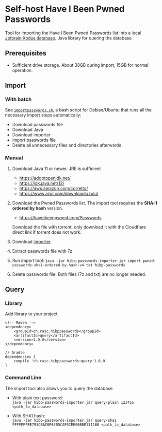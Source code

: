 # Self-host Have I Been Pwned Passwords

Tool for importing the Have I Been Pwned Passwords list into a local [Jetbrain Xodus database](https://github.com/JetBrains/xodus). Java library for quering the database. 


## Prerequisites 
   - Sufficient drive storage. About 38GB during import, 15GB for normal operation.

## Import


### With batch

See [`importpasswords.sh`](https://github.com/ralscha/selfhost-hibp-passwords/blob/master/importpasswords.sh), a bash script for Debian/Ubuntu that runs all the
necessary import steps automatically:
   - Download passwords file
   - Download Java
   - Download importer
   - Import passwords file
   - Delete all unnecessary files and directories afterwards

### Manual

   1. Download Java 11 or newer. JRE is sufficient
       - https://adoptopenjdk.net/
       - https://jdk.java.net/12/
       - https://aws.amazon.com/corretto/
       - https://www.azul.com/downloads/zulu/

   2. Download the Pwned Passwords list. The import tool requires the **SHA-1 ordered by hash** version.       
       - https://haveibeenpwned.com/Passwords    

      Download the file with torrent, only download it with the Cloudflare direct link if torrent does not work.
   3. Download [importer](https://github.com/ralscha/selfhost-hibp-passwords/releases/download/query-1.0.0/hibp-passwords-importer.jar)
   4. Extract passwords file with 7z
   5. Run import tool: `java -jar hibp-passwords-importer.jar import pwned-passwords-sha1-ordered-by-hash-v4.txt hibp-passwords`
   6. Delete passwords file. Both files (7z and txt) are no longer needed.


## Query

### Library

Add library to your project

```
<!-- Maven -->
<dependency>
	<groupId>ch.rasc.hibppasswords</groupId>
	<artifactId>query</artifactId>
	<version>1.0.0</version>
</dependency>
```      

```
// Gradle
dependencies {
    compile 'ch.rasc.hibppasswords:query:1.0.0'
}
````





### Command Line

The import tool also allows you to query the database 
  - With plain text password:    
    `java -jar hibp-passwords-importer.jar query-plain 123456 <path_to_database>`

  - With SHA1 hash:    
    `java -jar hibp-passwords-importer.jar query-sha1 FFFFFFFEE791CBAC0F6305CAF0CEE06BBE131160 <path_to_database>`
